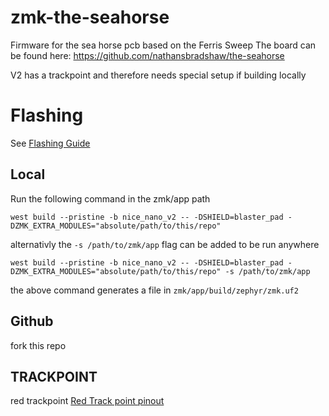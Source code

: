 # zmk-the-seahorse
Firmware for the sea horse pcb based on the Ferris Sweep
The board can be found here: https://github.com/nathansbradshaw/the-seahorse

V2 has a trackpoint and therefore needs special setup if building locally

# Flashing
See [Flashing Guide](https://zmk.dev/docs/development/build-flash)
## Local
Run the following command in the zmk/app path
```
west build --pristine -b nice_nano_v2 -- -DSHIELD=blaster_pad -DZMK_EXTRA_MODULES="absolute/path/to/this/repo"
```
alternativly the `-s /path/to/zmk/app` flag can be added to be run anywhere
```shell
west build --pristine -b nice_nano_v2 -- -DSHIELD=blaster_pad -DZMK_EXTRA_MODULES="absolute/path/to/this/repo" -s /path/to/zmk/app
```
the above command generates a file in `zmk/app/build/zephyr/zmk.uf2`
## Github
fork this repo

## TRACKPOINT
red trackpoint
[Red Track point pinout](Red_Track_Point.png)